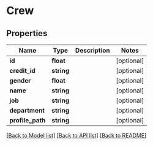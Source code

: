 # Crew

## Properties
Name | Type | Description | Notes
------------ | ------------- | ------------- | -------------
**id** | **float** |  | [optional] 
**credit_id** | **string** |  | [optional] 
**gender** | **float** |  | [optional] 
**name** | **string** |  | [optional] 
**job** | **string** |  | [optional] 
**department** | **string** |  | [optional] 
**profile_path** | **string** |  | [optional] 

[[Back to Model list]](../../README.md#documentation-for-models) [[Back to API list]](../../README.md#documentation-for-api-endpoints) [[Back to README]](../../README.md)

